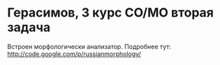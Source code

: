 Герасимов, 3 курс СО/МО вторая задача
===========================
Встроен морфологически анализатор.
Подробнее тут: http://code.google.com/p/russianmorphology/